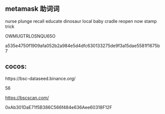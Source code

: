 ## metamask 助词词
nurse
plunge
recall
educate
dinosaur
local
baby
cradle
reopen
now
stamp
trick

OWMUGTRLOSNQU65O

a535e4750f1909afa052b2a984e5d4dfc630133275de9f3a15dae5581f1675b7

## cocos:

https://bsc\-dataseed.binance.org/

56

https://bscscan.com/

0xAb301DaE71f5B386C566f484e636Aee60318F12F

